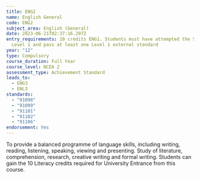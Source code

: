 ```yaml
---
title: ENG2
name: English General
code: ENG2
subject_area: English (General)
date: 2023-06-21T02:37:16.297Z
entry_requirements: 10 credits ENG1. Students must have attempted the Speech in
  Level 1 and pass at least one Level 1 external standard
year: "12"
type: Compulsory
course_duration: Full Year
course_level: NCEA 2
assessment_type: Achievement Standard
leads_to:
  - ENG3
  - ENL3
standards:
  - "91098"
  - "91099"
  - "91101"
  - "91102"
  - "91106"
endorsement: Yes
---
```

To provide a balanced programme of language skills, including writing, reading, listening, speaking, viewing and presenting. Study of literature, comprehension, research, creative writing and formal writing. Students can gain the 10 Literacy credits required for University Entrance from this course.
